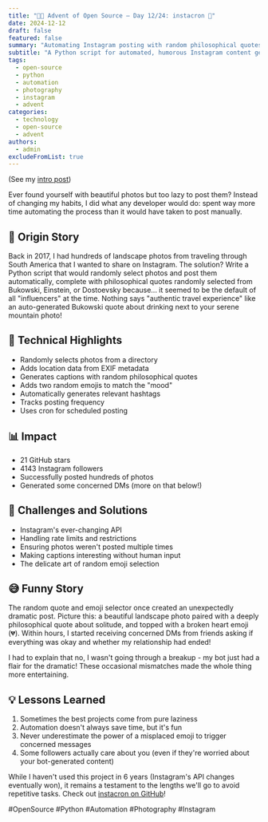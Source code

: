 ```yaml
---
title: "🎄🎁 Advent of Open Source – Day 12/24: instacron 📸"
date: 2024-12-12
draft: false
featured: false
summary: "Automating Instagram posting with random philosophical quotes and emojis, because why not?"
subtitle: "A Python script for automated, humorous Instagram content generation."
tags:
  - open-source
  - python
  - automation
  - photography
  - instagram
  - advent
categories:
  - technology
  - open-source
  - advent
authors:
  - admin
excludeFromList: true
---
```


(See my [intro post](https://www.linkedin.com/posts/basnijholt_advent-of-open-source-celebrating-activity-7269075513002909697-M89J))

Ever found yourself with beautiful photos but too lazy to post them? Instead of changing my habits, I did what any developer would do: spent way more time automating the process than it would have taken to post manually.

## 📖 Origin Story

Back in 2017, I had hundreds of landscape photos from traveling through South America that I wanted to share on Instagram. The solution? Write a Python script that would randomly select photos and post them automatically, complete with philosophical quotes randomly selected from Bukowski, Einstein, or Dostoevsky because... it seemed to be the default of all "influencers" at the time. Nothing says "authentic travel experience" like an auto-generated Bukowski quote about drinking next to your serene mountain photo!

## 🔧 Technical Highlights

- Randomly selects photos from a directory
- Adds location data from EXIF metadata
- Generates captions with random philosophical quotes
- Adds two random emojis to match the "mood"
- Automatically generates relevant hashtags
- Tracks posting frequency
- Uses cron for scheduled posting

## 📊 Impact

- 21 GitHub stars
- 4143 Instagram followers
- Successfully posted hundreds of photos
- Generated some concerned DMs (more on that below!)

## 🎯 Challenges and Solutions

- Instagram's ever-changing API
- Handling rate limits and restrictions
- Ensuring photos weren't posted multiple times
- Making captions interesting without human input
- The delicate art of random emoji selection

## 😅 Funny Story

The random quote and emoji selector once created an unexpectedly dramatic post. Picture this: a beautiful landscape photo paired with a deeply philosophical quote about solitude, and topped with a broken heart emoji (💔). Within hours, I started receiving concerned DMs from friends asking if everything was okay and whether my relationship had ended!

I had to explain that no, I wasn't going through a breakup - my bot just had a flair for the dramatic! These occasional mismatches made the whole thing more entertaining.

## 💡 Lessons Learned

1. Sometimes the best projects come from pure laziness
2. Automation doesn't always save time, but it's fun
3. Never underestimate the power of a misplaced emoji to trigger concerned messages
4. Some followers actually care about you (even if they're worried about your bot-generated content)

While I haven't used this project in 6 years (Instagram's API changes eventually won), it remains a testament to the lengths we'll go to avoid repetitive tasks. Check out [instacron on GitHub](https://github.com/basnijholt/instacron)!

#OpenSource #Python #Automation #Photography #Instagram
